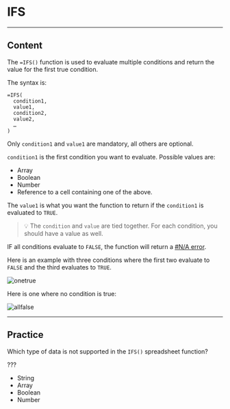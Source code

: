 ﻿---
author: Stefan-Stojanovic

type: normal

category: how to

links:
  - '[IFS](https://support.google.com/docs/answer/7014145){documentation}'

---

# IFS

---
## Content

The `=IFS()` function is used to evaluate multiple conditions and return the value for the first true condition.

The syntax is:
```plain-text
=IFS(
  condition1, 
  value1, 
  condition2,
  value2,
  …
)
```

Only `condition1` and `value1` are mandatory, all others are optional.

`condition1` is the first condition you want to evaluate. Possible values are:
- Array
- Boolean
- Number
- Reference to a cell containing one of the above.

The `value1` is what you want the function to return if the `condition1` is evaluated to `TRUE`.

> 💡 The `condition` and `value` are tied together. For each condition, you should have a value as well.

IF all conditions evaluate to `FALSE`, the function will return a [ #N/A error](https://www.enki.com/glossary/spreadsheets/name-error).

Here is an example with three conditions where the first two evaluate to `FALSE` and the third evaluates to `TRUE`.

![onetrue](https://img.enkipro.com/6713b51b02b5c143313c8e3fe07df487.png)

Here is one where no condition is true:

![allfalse](https://img.enkipro.com/4cb9c946dcd00caf5c435dabda965930.png)

---
## Practice

Which type of data is not supported in the `IFS()` spreadsheet function?

???

- String
- Array
- Boolean
- Number
